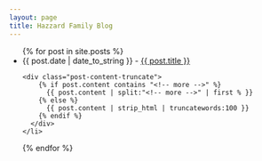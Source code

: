 ```yaml
---
layout: page
title: Hazzard Family Blog
---
```

<ul class="posts">
  {% for post in site.posts %}
    <li>
    <span>{{ post.date | date_to_string }}</span> -
    <a href="{{ BASE_PATH }}{{ post.url }}">{{ post.title }}</a>

    <div class="post-content-truncate">
        {% if post.content contains "<!-- more -->" %}
          {{ post.content | split:"<!-- more -->" | first % }}
        {% else %}
          {{ post.content | strip_html | truncatewords:100 }}
        {% endif %}
      </div>
    </li>
  {% endfor %}
</ul>
